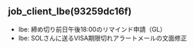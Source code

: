 job_client_lbe(93259dc16f)
---


- lbe: 締め切り前日午後18:00のリマインド申請（GL）
- lbe: SOLさんに送るVISA期限切れアラートメールの文面修正

